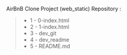 AirBnB Clone Project (web_static) Repository :
> - 1 - 0-index.html
> - 2 - 1-index.html
> - 3 - dev_git
> - 4 - dev_readme
> - 5 - README.md
